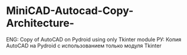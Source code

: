 # MiniCAD-Autocad-Copy-Architecture-
ENG: Copy of AutoCAD on Pydroid using only Tkinter module РУ: Копия AutoCAD на Pydroid с использованием только модуля Tkinter
